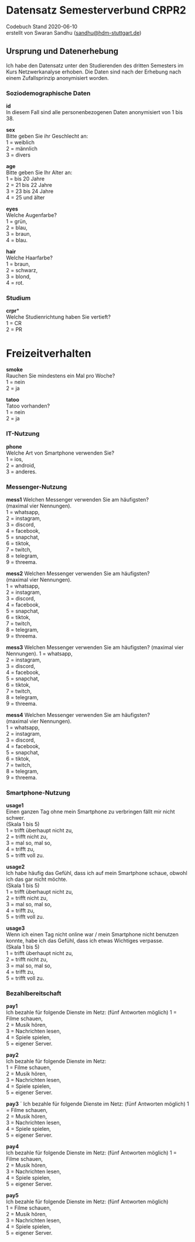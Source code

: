 # Datensatz Semesterverbund CRPR2 #
Codebuch Stand 2020-06-10  
erstellt von Swaran Sandhu (sandhu@hdm-stuttgart.de)

## Ursprung und Datenerhebung
Ich habe den Datensatz unter den Studierenden des dritten Semesters im Kurs Netzwerkanalyse erhoben. Die Daten sind nach der Erhebung nach einem Zufallsprinzip anonymisiert worden.

### Soziodemographische Daten

**id**  
In diesem Fall sind alle personenbezogenen Daten anonymisiert von 1 bis 38.

**sex**    
Bitte geben Sie ihr Geschlecht an:  
1 = weiblich  
2 = männlich  
3 = divers
  
**age**   
Bitte geben Sie Ihr Alter an:  
1 = bis 20 Jahre    
2 = 21 bis 22 Jahre    
3 = 23 bis 24 Jahre  
4 = 25 und älter  

**eyes**    
Welche Augenfarbe?    
1 = grün,   
2 = blau,   
3 = braun,   
4 = blau.     

**hair**  
Welche Haarfarbe?  
1 = braun,      
2 = schwarz,   
3 = blond,    
4 = rot.

### Studium

**crpr***    
Welche Studienrichtung haben Sie vertieft?  
1 = CR  
2 = PR

# Freizeitverhalten

**smoke**    
Rauchen Sie mindestens ein Mal pro Woche?  
1 = nein   
2 = ja  
  
**tatoo**    
Tatoo vorhanden?   
1 = nein  
2 = ja  
  
### IT-Nutzung

**phone**  
Welche Art von Smartphone verwenden Sie?  
1 = ios,  
2 = android,  
3 = anderes.  

### Messenger-Nutzung

**mess1**
Welchen Messenger verwenden Sie am häufigsten?  
(maximal vier Nennungen).  
1 = whatsapp,  
2 = instagram,    
3 = discord,  
4 = facebook,  
5 = snapchat,  
6 = tiktok,  
7 = twitch,  
8 = telegram,  
9 = threema.  

**mess2**
Welchen Messenger verwenden Sie am häufigsten?  
(maximal vier Nennungen).  
1 = whatsapp,  
2 = instagram,    
3 = discord,  
4 = facebook,  
5 = snapchat,  
6 = tiktok,  
7 = twitch,  
8 = telegram,  
9 = threema.  

**mess3**
Welchen Messenger verwenden Sie am häufigsten?
(maximal vier Nennungen).
1 = whatsapp,  
2 = instagram,    
3 = discord,  
4 = facebook,  
5 = snapchat,  
6 = tiktok,  
7 = twitch,  
8 = telegram,  
9 = threema. 

**mess4**
Welchen Messenger verwenden Sie am häufigsten?  
(maximal vier Nennungen).  
1 = whatsapp,  
2 = instagram,    
3 = discord,  
4 = facebook,  
5 = snapchat,  
6 = tiktok,  
7 = twitch,  
8 = telegram,  
9 = threema. 

### Smartphone-Nutzung

**usage1**  
Einen ganzen Tag ohne mein Smartphone zu verbringen fällt mir nicht schwer.  
(Skala 1 bis 5)  
1 = trifft überhaupt nicht zu,  
2 = trifft nicht zu,  
3 = mal so, mal so,    
4 = trifft zu,  
5 = trifft voll zu.  

**usage2**  
Ich habe häufig das Gefühl, dass ich auf mein Smartphone schaue, obwohl ich das gar nicht möchte.  
(Skala 1 bis 5)  
1 = trifft überhaupt nicht zu,  
2 = trifft nicht zu,  
3 = mal so, mal so,    
4 = trifft zu,  
5 = trifft voll zu.

**usage3**  
Wenn ich einen Tag nicht online war / mein Smartphone nicht benutzen konnte, habe ich das Gefühl, dass ich etwas Wichtiges verpasse.   
(Skala 1 bis 5)  
1 = trifft überhaupt nicht zu,  
2 = trifft nicht zu,  
3 = mal so, mal so,    
4 = trifft zu,  
5 = trifft voll zu.

### Bezahlbereitschaft

**pay1**  
Ich bezahle für folgende Dienste im Netz: 
(fünf Antworten möglich) 
1 = Filme schauen,  
2 = Musik hören,  
3 = Nachrichten lesen,  
4 = Spiele spielen,  
5 = eigener Server.  

**pay2**  
Ich bezahle für folgende Dienste im Netz:  
1 = Filme schauen,  
2 = Musik hören,  
3 = Nachrichten lesen,  
4 = Spiele spielen,  
5 = eigener Server. 

**pay3**   ´
Ich bezahle für folgende Dienste im Netz: 
(fünf Antworten möglich) 
1 = Filme schauen,  
2 = Musik hören,  
3 = Nachrichten lesen,  
4 = Spiele spielen,  
5 = eigener Server. 

**pay4**  
Ich bezahle für folgende Dienste im Netz: 
(fünf Antworten möglich) 
1 = Filme schauen,  
2 = Musik hören,  
3 = Nachrichten lesen,  
4 = Spiele spielen,  
5 = eigener Server. 

**pay5**  
Ich bezahle für folgende Dienste im Netz: 
(fünf Antworten möglich)  
1 = Filme schauen,  
2 = Musik hören,  
3 = Nachrichten lesen,  
4 = Spiele spielen,  
5 = eigener Server. 



